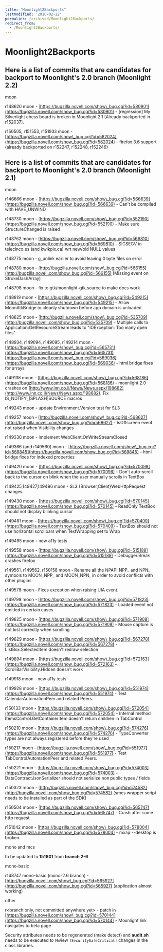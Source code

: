 ```yaml
---
title: "Moonlight2Backports"
lastmodified: '2010-02-22'
permalink: /archived/Moonlight2Backports/
redirect_from:
  - /Moonlight2Backports/
---
```


Moonlight2Backports
===================

Here is a list of commits that are candidates for backport to Moonlight's 2.0 branch (Moonlight 2.2)
----------------------------------------------------------------------------------------------------

moon

r148620 moon - [https://bugzilla.novell.com/show\_bug.cgi?id=580901](https://bugzilla.novell.com/show_bug.cgi?id=580901) - [regression] My Silverlight chess board is broken in Moonlight 2.1 (Already backported in r152037).

r150505, r151553, r151933 moon - [https://bugzilla.novell.com/show\_bug.cgi?id=582024](https://bugzilla.novell.com/show_bug.cgi?id=582024) - firefox 3.6 support (already backported on r152247, r152248, r152249)

Here is a list of commits that are candidates for backport to Moonlight's 2.0 branch (Moonlight 2.1)
----------------------------------------------------------------------------------------------------

moon

r146666 moon - [https://bugzilla.novell.com/show\_bug.cgi?id=566639](https://bugzilla.novell.com/show_bug.cgi?id=566639) - Can't be compiled with HAVE\_UNWIND

r148730 moon - [https://bugzilla.novell.com/show\_bug.cgi?id=552190](https://bugzilla.novell.com/show_bug.cgi?id=552190) - Make sure StructureChanged is raised

r148762 moon - [https://bugzilla.novell.com/show\_bug.cgi?id=569810](https://bugzilla.novell.com/show_bug.cgi?id=569810) - SIGSEGV in telecinco.es (and kwikpix.ca) wrt new/old NULL values

r148775 moon - g\_unlink earlier to avoid leaving 0 byte files on error

r148780 moon - [http://bugzilla.novell.com/show\_bug.cgi?id=566155](http://bugzilla.novell.com/show_bug.cgi?id=566155) (Missing event on StrokeDashArray)

r148798 moon - fix to gtk/moonlight-gtk.source to make docs work

r148819 moon - [https://bugzilla.novell.com/show\_bug.cgi?id=549215](https://bugzilla.novell.com/show_bug.cgi?id=549215) - Allow MoonAtkBridge to cleanly shutdown before app domain is unloaded

r148825 moon - [http://bugzilla.novell.com/show\_bug.cgi?id=535709](http://bugzilla.novell.com/show_bug.cgi?id=535709) - Multiple calls to Application:GetResourceStream leads to "IOException: Too many open files"

r148934, r149094, r149095, r149214 moon - [https://bugzilla.novell.com/show\_bug.cgi?id=565731](https://bugzilla.novell.com/show_bug.cgi?id=565731) [https://bugzilla.novell.com/show\_bug.cgi?id=569036](https://bugzilla.novell.com/show_bug.cgi?id=569036) - html bridge fixes for arrays

r149138 moon - [https://bugzilla.novell.com/show\_bug.cgi?id=568186](https://bugzilla.novell.com/show_bug.cgi?id=568186) - moonlight 2.0 crashes on [http://www.inn.co.il/News/News.aspx/198682](http://www.inn.co.il/News/News.aspx/198682). Fix IS\_NOTIFY\_[SPLASH]SOURCE macros

r149243 moon - update Environment.Version test for SL3

r149257 moon - [http://bugzilla.novell.com/show\_bug.cgi?id=568627](http://bugzilla.novell.com/show_bug.cgi?id=568627) - IsOffscreen event not raised when Visibility changes

r149330 moon - Implement WebClient.OnWriteStreamClosed

r149366 (and r149560) moon - [https://bugzilla.novell.com/show\_bug.cgi?id=569845](https://bugzilla.novell.com/show_bug.cgi?id=569845) - html bridge fixes for indexed properties

r149420 moon - [https://bugzilla.novell.com/show\_bug.cgi?id=570098](https://bugzilla.novell.com/show_bug.cgi?id=570098) - Don't auto-scroll back to the cursor on blink when the user manually scrolls in TextBox

r149425,149427,149486 moon - SL3 {Browser,Client}WebHttpRequest changes.

r149430 moon - [https://bugzilla.novell.com/show\_bug.cgi?id=570145](https://bugzilla.novell.com/show_bug.cgi?id=570145) - ReadOnly TextBox should not display blinking cursor

r149481 moon - [https://bugzilla.novell.com/show\_bug.cgi?id=570409](https://bugzilla.novell.com/show_bug.cgi?id=570409) - TextBox should not use horizontal scrollbars when TextWrapping set to Wrap

r149495 moon - new a11y tests

r149558 moon - [https://bugzilla.novell.com/show\_bug.cgi?id=515189](https://bugzilla.novell.com/show_bug.cgi?id=515189) - Debugger.Break crashes firefox

r149561, r149562, r150158 moon - Rename all the NPAPI NPP\_ and NPN\_ symbols to MOON\_NPP\_ and MOON\_NPN\_ in order to avoid conflicts with other plugins

r149578 moon - Fixes exception when raising UIA event.

r149798 moon - [https://bugzilla.novell.com/show\_bug.cgi?id=571823](https://bugzilla.novell.com/show_bug.cgi?id=571823) - Loaded event not emitted in certain cases

r149825 moon - [https://bugzilla.novell.com/show\_bug.cgi?id=571908](https://bugzilla.novell.com/show_bug.cgi?id=571908) - Mouse capture is not lost correctly when scrolling

r149829 moon - [https://bugzilla.novell.com/show\_bug.cgi?id=567278](https://bugzilla.novell.com/show_bug.cgi?id=567278) - ListBox.SelectedItem doesn't redraw selection

r149894 moon - [https://bugzilla.novell.com/show\_bug.cgi?id=572163](https://bugzilla.novell.com/show_bug.cgi?id=572163) - ScrollBarVisibility.Hidden doesn't work

r149918 moon - new a11y tests

r149928 moon - [https://bugzilla.novell.com/show\_bug.cgi?id=551974](https://bugzilla.novell.com/show_bug.cgi?id=551974) - Test CalendarAutomationPeer and related Peers.

r150133 moon - [https://bugzilla.novell.com/show\_bug.cgi?id=572054](https://bugzilla.novell.com/show_bug.cgi?id=572054) - Internal method ItemsControl.GetContainerItem doesn't return children in TabControl

r150210 moon - [https://bugzilla.novell.com/show\_bug.cgi?id=574276](https://bugzilla.novell.com/show_bug.cgi?id=574276) - TypeConverter types are not always registered before they're used

r150217 moon - [https://bugzilla.novell.com/show\_bug.cgi?id=551977](https://bugzilla.novell.com/show_bug.cgi?id=551977) - Test TabControlAutomationPeer and related Peers.

r150221 moon - [https://bugzilla.novell.com/show\_bug.cgi?id=574003](https://bugzilla.novell.com/show_bug.cgi?id=574003) - DataContractJsonSerializer should not serialize non public types / fields

r150323 moon - [http://bugzilla.novell.com/show\_bug.cgi?id=574582](http://bugzilla.novell.com/show_bug.cgi?id=574582) (smcs wrapper script needs to be installed as part of the SDK)

r150504 moon - [https://bugzilla.novell.com/show\_bug.cgi?id=565747](https://bugzilla.novell.com/show_bug.cgi?id=565747) - Crash after some http request

r151042 moon - [https://bugzilla.novell.com/show\_bug.cgi?id=578004](https://bugzilla.novell.com/show_bug.cgi?id=578004) - mxap --desktop is broken.

mono and mcs

to be updated to **151801** from **branch 2-6**

mono-basic

r148747 mono-basic (mono-2.6 branch) - [http://bugzilla.novell.com/show\_bug.cgi?id=565927](http://bugzilla.novell.com/show_bug.cgi?id=565927) (application almost working)

other

r\<branch only, not committed anywhere yet\> - patch in [https://bugzilla.novell.com/show\_bug.cgi?id=570144](https://bugzilla.novell.com/show_bug.cgi?id=570144) - Moonlight link navigates to beta page

Security attributes needs to be regenerated (make detect) and **audit.sh** needs to be executed to review `[SecuritySafeCritical]` changes in the class libraries.

